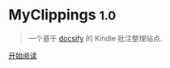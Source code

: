 <!-- _coverpage.md -->

# MyClippings <small>1.0</small>

> 一个基于 [docsify](https://github.com/docsifyjs/docsify/) 的 Kindle 批注整理站点.

[开始阅读](/)